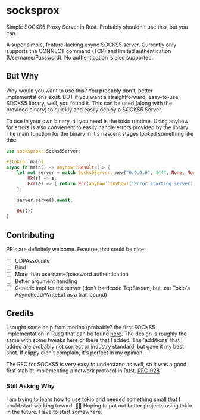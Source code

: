 # socksprox
Simple SOCKS5 Proxy Server in Rust. Probably shouldn't use this, but you can.

A super simple, feature-lacking async SOCKS5 server.
Currently only supports the CONNECT command (TCP) and limited authentication
(Username/Password). No authentication is also supported.

## But Why
Why would you want to use this? You probably don't, better implementations exist. BUT if you
want a straightforward, easy-to-use SOCKS5 library, well, you found it. This can be used (along
with the provided binary) to quickly and easily deploy a SOCKS5 Server.

To use in your own binary, all you need is the tokio runtime. Using anyhow for errors is also
convienent to easily handle errors provided by the library. The main function for the binary
in it's nascent stages looked something like this:

```rust
use socksprox::Socks5Server;

#[tokio::main]
async fn main() -> anyhow::Result<()> {
    let mut server = match Socks5Server::new("0.0.0.0", 4444, None, None).await {
        Ok(s) => s,
        Err(e) => { return Err(anyhow::anyhow!("Error starting server: {e}")); }
    };

    server.serve().await;

    Ok(())
}
```

## Contributing
PR's are definitely welcome. Feautres that could be nice:

- [ ] UDPAssociate 
- [ ] Bind
- [ ] More than username/password authentication
- [ ] Better argument handling
- [ ] Generic impl for the server (don't hardcode TcpStream, but use Tokio's
AsyncRead/WriteExt as a trait bound)

## Credits
I sought some help from merino (probably? the first SOCKS5 implementation in Rust) that
can be found [here](https://github.com/ajmwagar/merino/tree/master). The design
is roughly the same with some tweaks here or there that I added. The 'additions'
that I added are probably not correct or industry standard, but gave it my best
shot. If clippy didn't complain, it's perfect in my opinion. 

The RFC for SOCKS5 is very easy to understand as well, so it was a good first
stab at implementing a network protocol in Rust. [RFC1928](https://datatracker.ietf.org/doc/html/rfc1928)

### Still Asking Why
I am trying to learn how to use tokio and needed something small that I could start working toward. 🧑‍🔧
Hoping to put out better projects using tokio in the future. Have to start
somewhere.
